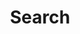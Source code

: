 ---
title: "Search" # in any language you want
layout: "search" # necessary for search
url: "/search"
# description: "Description for Search"
summary: "search"
placeholder: "Enter your search here"
---